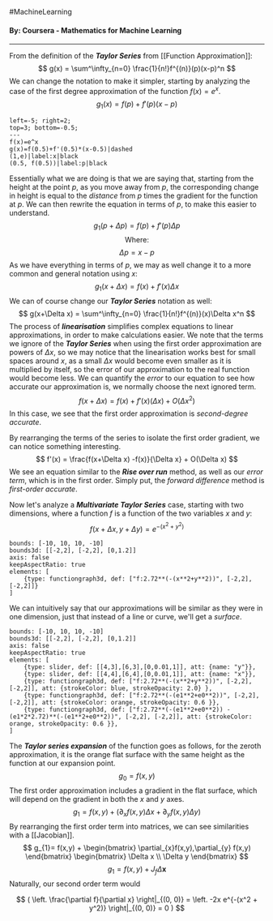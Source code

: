 #MachineLearning 
#### By: Coursera - Mathematics for Machine Learning 
---
From the definition of the ***Taylor Series*** from [[Function Approximation]]:
$$
g(x) = \sum^\infty_{n=0} \frac{1}{n!}f^{(n)}(p)(x-p)^n
$$
We can change the notation to make it simpler, starting by analyzing the case of the first degree approximation of the function $f(x) = e^x$.
$$
g_{1}(x)=f(p) + f'(p)(x-p)
$$

```desmos-graph
left=-5; right=2;
top=3; bottom=-0.5;
---
f(x)=e^x
g(x)=f(0.5)+f'(0.5)*(x-0.5)|dashed
(1,e)|label:x|black
(0.5, f(0.5))|label:p|black
```
Essentially what we are doing is that we are saying that, starting from the height at the point $p$, as you move away from $p$, the corresponding change in height is equal to the *distance* from $p$ times the gradient for the function at $p$. We can then rewrite the equation in terms of $p$, to make this easier to understand.
$$
g_{1}(p+\Delta p)=f(p) + f'(p)\Delta p
$$
$$\text{Where:}$$
$$\Delta p = x-p $$
As we have everything in terms of $p$, we may as well change it to a more common and general notation using $x$:
$$
g_{1}(x+\Delta x)=f(x) + f'(x)\Delta x
$$
We can of course change our ***Taylor Series*** notation as well:
$$
g(x+\Delta x) = \sum^\infty_{n=0} \frac{1}{n!}f^{(n)}(x)\Delta x^n
$$
The process of ***linearisation*** simplifies complex equations to linear approximations, in order to make calculations easier. We note that the terms we ignore of the ***Taylor Series*** when using the first order approximation are powers of $\Delta x$, so we may notice that the linearisation works best for small spaces around $x$, as a small $\Delta x$ would become even smaller as it is multiplied by itself, so the error of our approximation to the real function would become less. We can quantify the *error* to our equation to see how accurate our approximation is, we normally choose the next ignored term. $$ 
 f(x+\Delta x)= f(x) +f'(x)(\Delta x)+O(\Delta x^2)
 $$
In this case, we see that the first order approximation is *second-degree accurate*. 

By rearranging the terms of the series to isolate the first order gradient, we can notice something interesting.
$$
f'(x) =  \frac{f(x+\Delta x) -f(x)}{\Delta x} + O(\Delta x)
$$
We see an equation similar to the ***Rise over run*** method, as well as our *error term*, which is in the first order. Simply put, the *forward difference* method is *first-order accurate*.

Now let's analyze a ***Multivariate Taylor Series*** case, starting with two dimensions, where a function $f$ is a function of the two variables $x$ and $y$:
$$
f(x+\Delta x,y+\Delta y)=e^{-(x^2+y^2)}
$$
```graph
bounds: [-10, 10, 10, -10]
bounds3d: [[-2,2], [-2,2], [0,1.2]]
axis: false
keepAspectRatio: true
elements: [
	{type: functiongraph3d, def: ["f:2.72**(-(x**2+y**2))", [-2,2], [-2,2]]}
]
```

We can intuitively say that our approximations will be similar as they were in one dimension, just that instead of a line or curve, we'll get a *surface*.

```graph
bounds: [-10, 10, 10, -10]
bounds3d: [[-2,2], [-2,2], [0,1.2]]
axis: false
keepAspectRatio: true
elements: [
	{type: slider, def: [[4,3],[6,3],[0,0.01,1]], att: {name: "y"}},
	{type: slider, def: [[4,4],[6,4],[0,0.01,1]], att: {name: "x"}},
	{type: functiongraph3d, def: ["f:2.72**(-(x**2+y**2))", [-2,2], [-2,2]], att: {strokeColor: blue, strokeOpacity: 2.0} },
	{type: functiongraph3d, def: ["f:2.72**(-(e1**2+e0**2))", [-2,2], [-2,2]], att: {strokeColor: orange, strokeOpacity: 0.6 }},
	{type: functiongraph3d, def: ["f:2.72**(-(e1**2+e0**2)) - (e1*2*2.72)**(-(e1**2+e0**2))", [-2,2], [-2,2]], att: {strokeColor: orange, strokeOpacity: 0.6 }},
]
```

The ***Taylor series expansion*** of the function goes as follows, for the zeroth approximation, it is the orange flat surface with the same height as the function at our expansion point.
$$
g_{0}=f(x,y)
$$
The first order approximation includes a gradient in the flat surface, which will depend on the gradient in both the $x$ and $y$ axes. 
$$
g_{1}= f(x,y) + (\partial_{x}f(x,y)\Delta x+ \partial_{y} f(x,y) \Delta y)
$$
By rearranging the first order term into matrices, we can see similarities with a [[Jacobian]].
$$
g_{1}= f(x,y) + 
\begin{bmatrix}
\partial_{x}f(x,y),\partial_{y} f(x,y)
\end{bmatrix} \begin{bmatrix}
\Delta x \\
\Delta y
\end{bmatrix}
$$
$$
g_{1} = f(x,y) + J_{f} \Delta \pmb x 
$$
Naturally, our second order term would

$$
( \left. \frac{\partial f}{\partial x} \right|_{(0, 0)} = \left. -2x e^{-(x^2 + y^2)} \right|_{(0, 0)} = 0 )
$$